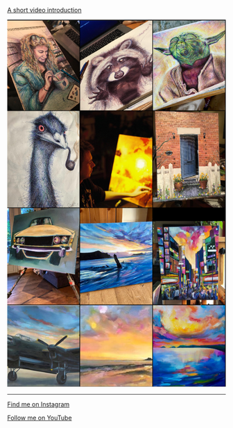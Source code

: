 [A short video introduction](https://www.youtube.com/watch?v=sYPz9S7p2Fs)

![My work](/images/insta_wall.png "My work")

---

[Find me on Instagram](https://www.instagram.com/pedropaints/)

[Follow me on YouTube](https://www.youtube.com/@peterumbleart)

